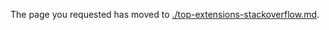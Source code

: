 <!-- TODO:  deprecate this document by removing it.  It has been replaced by top-extensions-stackoverflow.md   -->

The page you requested has moved to [./top-extensions-stackoverflow.md](./top-extensions-stackoverflow.md). 

<!--Original content 
  gitdown": "include-file", "file": "../templates/top-extensions-stackoverflow.md"}
-->